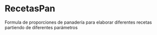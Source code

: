 # RecetasPan
Formula de proporciones de panadería para elaborar diferentes recetas partiendo de diferentes parámetros
